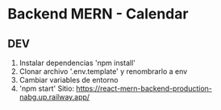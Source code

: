 # Backend MERN - Calendar

## DEV

1. Instalar dependencias 'npm install'
2. Clonar archivo '.env.template' y renombrarlo a env
3. Cambiar variables de entorno
4. 'npm start'
Sitio:
https://react-mern-backend-production-nabg.up.railway.app/


